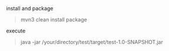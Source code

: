 install and package
> mvn3 clean install package

execute
> java -jar /your/directory/test/target/test-1.0-SNAPSHOT.jar 
